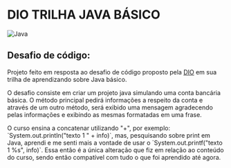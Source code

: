 # DIO TRILHA JAVA BÁSICO

![Java](https://img.shields.io/badge/Java-FF0000?style=for-the-badge&logo=java)

## Desafio de código:
Projeto feito em resposta ao desafio de código proposto pela [DIO](https://www.dio.me/) em sua trilha de aprendizando sobre Java básico.
<p>
O desafio consiste em criar um projeto java simulando uma conta bancária básica. O método principal pedirá informações a respeito da conta e através de um outro método, será exibido uma mensagem agradecendo pelas informações e exibindo as mesmas formatadas em uma frase.
<p>
O curso ensina a concatenar utilizando "+", por exemplo: `System.out.println("texto 1 " + info)`, mas, pesquisando sobre print em Java, aprendi e me senti mais a vontade de usar o `System.out.printf("texto 1 %s", info)`. Essa então é a única alteração que fiz em relação ao conteúdo do curso, sendo então compatível com tudo o que foi aprendido até agora.